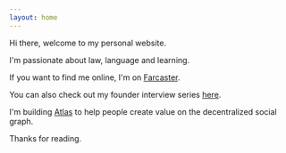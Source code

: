 ```yaml
---
layout: home
---
```


Hi there, welcome to my personal website. 

I'm passionate about law, language and learning.

If you want to find me online, I'm on <a href="https://warpcast.com/jrf">Farcaster</a>.  

You can also check out my founder interview series <a href="https://open.spotify.com/show/6yVJ26nZVVQicnsprzfYNo?si=lzD-rimgQreTVZ_a5n3RvQ">here</a>.

I'm building <a href="https://warpcast.com/atlas">Atlas</a> to help people create value on the decentralized social graph. 

Thanks for reading.